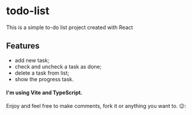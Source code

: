 # todo-list
This is a simple to-do list project created with React

## Features
- add new task; 
- check and uncheck a task as done; 
- delete a task from list;
- show the progress task.

#### I'm using Vite and TypeScript.

Enjoy and feel free to make comments, fork it or anything you want to. 😉:
